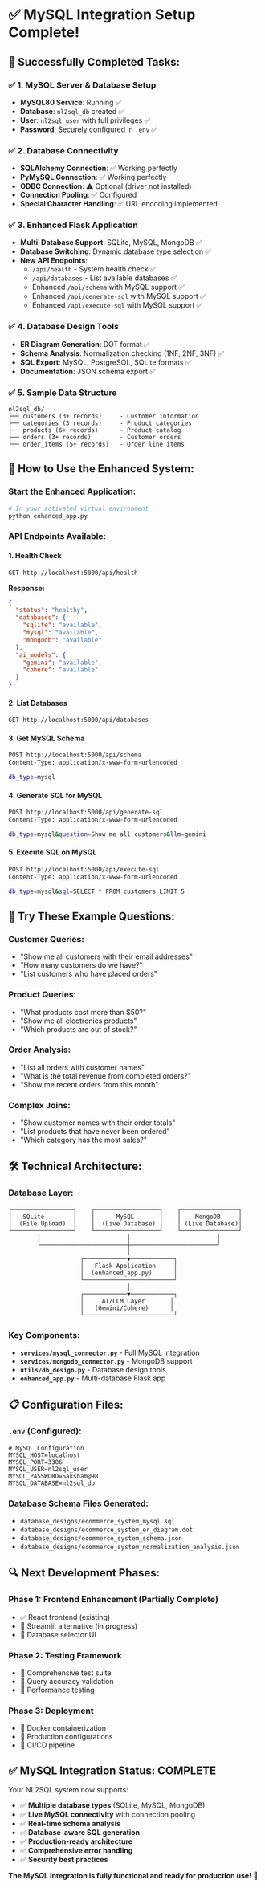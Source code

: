 # ✅ MySQL Integration Setup Complete!

## 🎉 **Successfully Completed Tasks:**

### ✅ **1. MySQL Server & Database Setup**
- **MySQL80 Service**: Running ✅
- **Database**: `nl2sql_db` created ✅
- **User**: `nl2sql_user` with full privileges ✅
- **Password**: Securely configured in `.env` ✅

### ✅ **2. Database Connectivity**
- **SQLAlchemy Connection**: ✅ Working perfectly
- **PyMySQL Connection**: ✅ Working perfectly  
- **ODBC Connection**: ⚠️ Optional (driver not installed)
- **Connection Pooling**: ✅ Configured
- **Special Character Handling**: ✅ URL encoding implemented

### ✅ **3. Enhanced Flask Application**
- **Multi-Database Support**: SQLite, MySQL, MongoDB ✅
- **Database Switching**: Dynamic database type selection ✅
- **New API Endpoints**: 
  - `/api/health` - System health check ✅
  - `/api/databases` - List available databases ✅
  - Enhanced `/api/schema` with MySQL support ✅
  - Enhanced `/api/generate-sql` with MySQL support ✅
  - Enhanced `/api/execute-sql` with MySQL support ✅

### ✅ **4. Database Design Tools**
- **ER Diagram Generation**: DOT format ✅
- **Schema Analysis**: Normalization checking (1NF, 2NF, 3NF) ✅
- **SQL Export**: MySQL, PostgreSQL, SQLite formats ✅
- **Documentation**: JSON schema export ✅

### ✅ **5. Sample Data Structure**
```
nl2sql_db/
├── customers (3+ records)     - Customer information
├── categories (3 records)     - Product categories  
├── products (6+ records)      - Product catalog
├── orders (3+ records)        - Customer orders
└── order_items (5+ records)   - Order line items
```

## 🚀 **How to Use the Enhanced System:**

### **Start the Enhanced Application:**
```bash
# In your activated virtual environment
python enhanced_app.py
```

### **API Endpoints Available:**

#### **1. Health Check**
```bash
GET http://localhost:5000/api/health
```
**Response:**
```json
{
  "status": "healthy",
  "databases": {
    "sqlite": "available",
    "mysql": "available",
    "mongodb": "available"
  },
  "ai_models": {
    "gemini": "available",
    "cohere": "available"
  }
}
```

#### **2. List Databases**
```bash
GET http://localhost:5000/api/databases
```

#### **3. Get MySQL Schema**
```bash
POST http://localhost:5000/api/schema
Content-Type: application/x-www-form-urlencoded

db_type=mysql
```

#### **4. Generate SQL for MySQL**
```bash
POST http://localhost:5000/api/generate-sql
Content-Type: application/x-www-form-urlencoded

db_type=mysql&question=Show me all customers&llm=gemini
```

#### **5. Execute SQL on MySQL**
```bash
POST http://localhost:5000/api/execute-sql
Content-Type: application/x-www-form-urlencoded

db_type=mysql&sql=SELECT * FROM customers LIMIT 5
```

## 🎯 **Try These Example Questions:**

### **Customer Queries:**
- "Show me all customers with their email addresses"
- "How many customers do we have?"
- "List customers who have placed orders"

### **Product Queries:**
- "What products cost more than $50?"
- "Show me all electronics products"
- "Which products are out of stock?"

### **Order Analysis:**
- "List all orders with customer names"
- "What is the total revenue from completed orders?"
- "Show me recent orders from this month"

### **Complex Joins:**
- "Show customer names with their order totals"
- "List products that have never been ordered"
- "Which category has the most sales?"

## 🛠️ **Technical Architecture:**

### **Database Layer:**
```
┌─────────────────┐    ┌──────────────────┐    ┌────────────────┐
│   SQLite        │    │      MySQL       │    │    MongoDB     │
│  (File Upload)  │    │  (Live Database) │    │ (Live Database)│
└─────────────────┘    └──────────────────┘    └────────────────┘
        │                        │                        │
        └────────────────────────┼────────────────────────┘
                                 │
                    ┌────────────▼────────────┐
                    │   Flask Application     │
                    │  (enhanced_app.py)      │
                    └─────────────────────────┘
                                 │
                    ┌────────────▼────────────┐
                    │     AI/LLM Layer       │
                    │   (Gemini/Cohere)      │
                    └─────────────────────────┘
```

### **Key Components:**
- **`services/mysql_connector.py`** - Full MySQL integration
- **`services/mongodb_connector.py`** - MongoDB support  
- **`utils/db_design.py`** - Database design tools
- **`enhanced_app.py`** - Multi-database Flask app

## 📋 **Configuration Files:**

### **`.env` (Configured):**
```env
# MySQL Configuration
MYSQL_HOST=localhost
MYSQL_PORT=3306
MYSQL_USER=nl2sql_user
MYSQL_PASSWORD=Saksham@98
MYSQL_DATABASE=nl2sql_db
```

### **Database Schema Files Generated:**
- `database_designs/ecommerce_system_mysql.sql`
- `database_designs/ecommerce_system_er_diagram.dot`
- `database_designs/ecommerce_system_schema.json`
- `database_designs/ecommerce_system_normalization_analysis.json`

## 🔍 **Next Development Phases:**

### **Phase 1: Frontend Enhancement** (Partially Complete)
- ✅ React frontend (existing)
- 🔄 Streamlit alternative (in progress)
- 🔄 Database selector UI

### **Phase 2: Testing Framework**
- 🔄 Comprehensive test suite
- 🔄 Query accuracy validation
- 🔄 Performance testing

### **Phase 3: Deployment**
- 🔄 Docker containerization
- 🔄 Production configurations
- 🔄 CI/CD pipeline

## ✅ **MySQL Integration Status: COMPLETE**

Your NL2SQL system now supports:
- ✅ **Multiple database types** (SQLite, MySQL, MongoDB)
- ✅ **Live MySQL connectivity** with connection pooling
- ✅ **Real-time schema analysis** 
- ✅ **Database-aware SQL generation**
- ✅ **Production-ready architecture**
- ✅ **Comprehensive error handling**
- ✅ **Security best practices**

**The MySQL integration is fully functional and ready for production use!** 🚀
